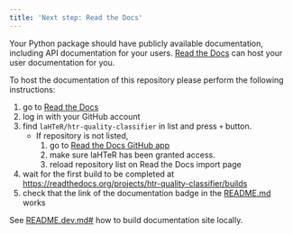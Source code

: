 ```yaml
---
title: 'Next step: Read the Docs'
---
```


Your Python package should have publicly available documentation, including API documentation for your users.
[Read the Docs](https://readthedocs.org) can host your user documentation for you.

To host the documentation of this repository please perform the following instructions:

1. go to [Read the Docs](https://readthedocs.org/dashboard/import/?)
1. log in with your GitHub account
1. find `laHTeR/htr-quality-classifier` in list and press `+` button.
   * If repository is not listed,
      1. go to [Read the Docs GitHub app](https://github.com/settings/connections/applications/fae83c942bc1d89609e2)
      2. make sure laHTeR has been granted access.
      3. reload repository list on Read the Docs import page
1. wait for the first build to be completed at <https://readthedocs.org/projects/htr-quality-classifier/builds>
1. check that the link of the documentation badge in the [README.md](git@github.com:laHTeR/htr-quality-classifier) works

See [README.dev.md#](git@github.com:laHTeR/htr-quality-classifier/blob/main/README.dev.md#generating-the-api-docs) how to build documentation site locally.

